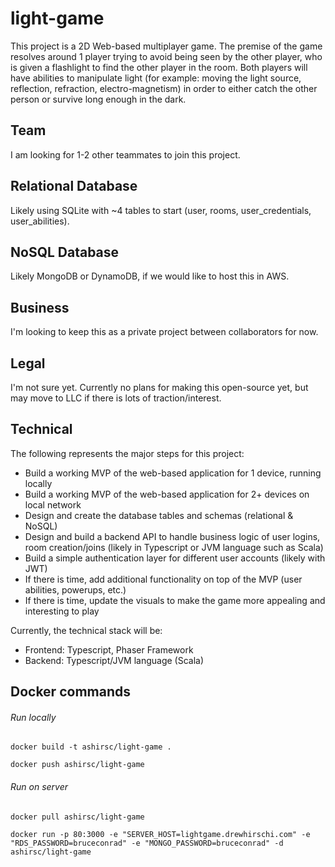 # light-game
This project is a 2D Web-based multiplayer game. The premise of the game resolves around 1 player trying to avoid being seen by the other player, who is given a flashlight to find the other player in the room. Both players will have abilities to manipulate light (for example: moving the light source, reflection, refraction, electro-magnetism) in order to either catch the other person or survive long enough in the dark.

## Team
I am looking for 1-2 other teammates to join this project.

## Relational Database
Likely using SQLite with ~4 tables to start (user, rooms, user_credentials, user_abilities).

## NoSQL Database
Likely MongoDB or DynamoDB, if we would like to host this in AWS.

## Business
I'm looking to keep this as a private project between collaborators for now.

## Legal
I'm not sure yet. Currently no plans for making this open-source yet, but may move to LLC if there is lots of traction/interest.

## Technical
The following represents the major steps for this project:
* Build a working MVP of the web-based application for 1 device, running locally
* Build a working MVP of the web-based application for 2+ devices on local network
* Design and create the database tables and schemas (relational & NoSQL)
* Design and build a backend API to handle business logic of user logins, room creation/joins (likely in Typescript or JVM language such as Scala)
* Build a simple authentication layer for different user accounts (likely with JWT)
* If there is time, add additional functionality on top of the MVP (user abilities, powerups, etc.)
* If there is time, update the visuals to make the game more appealing and interesting to play

Currently, the technical stack will be:
* Frontend: Typescript, Phaser Framework
* Backend: Typescript/JVM language (Scala)


## Docker commands

###### Run locally
`docker build -t ashirsc/light-game .`

`docker push ashirsc/light-game`

###### Run on server
`docker pull ashirsc/light-game`

`docker run -p 80:3000 -e "SERVER_HOST=lightgame.drewhirschi.com" -e "RDS_PASSWORD=bruceconrad" -e "MONGO_PASSWORD=bruceconrad" -d ashirsc/light-game`
